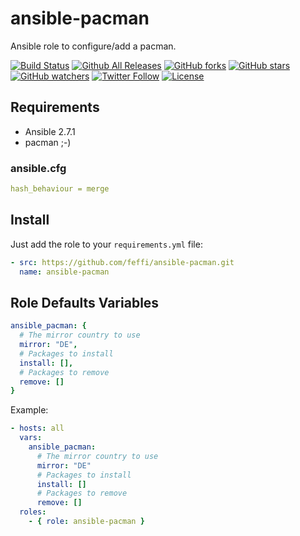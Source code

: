 # ansible-pacman

Ansible role to configure/add a pacman.

[![Build Status](https://img.shields.io/travis/feffi/ansible-pacman.svg)](https://travis-ci.org/feffi/ansible-pacman) [![Github All Releases](https://img.shields.io/github/downloads/feffi/ansible-pacman/total.svg)](https://github.com/feffi/ansible-pacman) [![GitHub forks](https://img.shields.io/github/forks/feffi/ansible-pacman.svg?style=social&label=Fork)](https://github.com/feffi/ansible-pacman) [![GitHub stars](https://img.shields.io/github/stars/feffi/ansible-pacman.svg?style=social&label=Star)](https://github.com/feffi/ansible-pacman) [![GitHub watchers](https://img.shields.io/github/watchers/feffi/ansible-pacman.svg?style=social&label=Watch)](https://github.com/feffi/ansible-pacman) [![Twitter Follow](https://img.shields.io/twitter/follow/feffi1.svg?style=social&label=Follow)](https://twitter.com/feffi1) [![License](http://img.shields.io/:license-mit-blue.svg)](https://github.com/feffi/ansible-pacman/blob/master/LICENSE)
## Requirements

- Ansible 2.7.1
- pacman ;-)

### ansible.cfg

```yaml
hash_behaviour = merge
```

## Install

Just add the role to your ``requirements.yml`` file:

```yaml
- src: https://github.com/feffi/ansible-pacman.git
  name: ansible-pacman
```

## Role Defaults Variables

```yaml
ansible_pacman: {
  # The mirror country to use
  mirror: "DE",
  # Packages to install
  install: [],
  # Packages to remove
  remove: []
}
```

Example:

```yaml
- hosts: all
  vars:
    ansible_pacman:
      # The mirror country to use
      mirror: "DE"
      # Packages to install
      install: []
      # Packages to remove
      remove: []
  roles:
    - { role: ansible-pacman }
```
